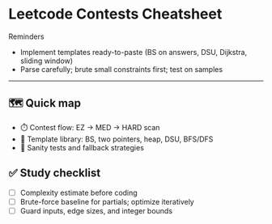 # Leetcode Contests Cheatsheet

Reminders
- Implement templates ready-to-paste (BS on answers, DSU, Dijkstra, sliding window)
- Parse carefully; brute small constraints first; test on samples

---

## 🗺️ Quick map
- ⏱️ Contest flow: EZ → MED → HARD scan
- 🧭 Template library: BS, two pointers, heap, DSU, BFS/DFS
- 🧪 Sanity tests and fallback strategies

## ✅ Study checklist
- [ ] Complexity estimate before coding
- [ ] Brute-force baseline for partials; optimize iteratively
- [ ] Guard inputs, edge sizes, and integer bounds
